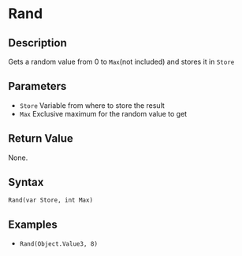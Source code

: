 # Rand

## Description
Gets a random value from 0 to `Max`(not included) and stores it in `Store`

## Parameters
- `Store`
Variable from where to store the result
- `Max`
Exclusive maximum for the random value to get

## Return Value
None.

## Syntax
```Rand(var Store, int Max)```

## Examples
- ```Rand(Object.Value3, 8)```